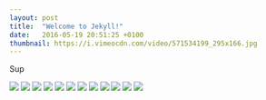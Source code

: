 ```yaml
---
layout: post
title:  "Welcome to Jekyll!"
date:   2016-05-19 20:51:25 +0100
thumbnail: https://i.vimeocdn.com/video/571534199_295x166.jpg
---
```


Sup

<img src="https://i.vimeocdn.com/video/571534199_295x166.jpg">
<img src="https://i.vimeocdn.com/video/571534199_295x166.jpg">

<img src="https://i.vimeocdn.com/video/571534199_295x166.jpg">

<img src="https://i.vimeocdn.com/video/571534199_295x166.jpg">

<img src="https://i.vimeocdn.com/video/571534199_295x166.jpg">

<img src="https://i.vimeocdn.com/video/571534199_295x166.jpg">

<img src="https://i.vimeocdn.com/video/571534199_295x166.jpg">

<img src="https://i.vimeocdn.com/video/571534199_295x166.jpg">

<img src="https://i.vimeocdn.com/video/571534199_295x166.jpg">

<img src="https://i.vimeocdn.com/video/571534199_295x166.jpg">

<img src="https://i.vimeocdn.com/video/571534199_295x166.jpg">

<img src="https://i.vimeocdn.com/video/571534199_295x166.jpg">
